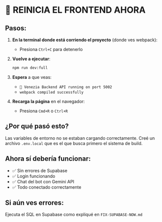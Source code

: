 # 🔄 REINICIA EL FRONTEND AHORA

## Pasos:

1. **En la terminal donde está corriendo el proyecto** (donde ves webpack):
   - Presiona `Ctrl+C` para detenerlo

2. **Vuelve a ejecutar**:
   ```bash
   npm run dev:full
   ```

3. **Espera** a que veas:
   - `🚀 Venezia Backend API running on port 5002`
   - `webpack compiled successfully`

4. **Recarga la página** en el navegador:
   - Presiona `Cmd+R` o `Ctrl+R`

## ¿Por qué pasó esto?

Las variables de entorno no se estaban cargando correctamente. Creé un archivo `.env.local` que es el que busca primero el sistema de build.

## Ahora sí debería funcionar:
- ✅ Sin errores de Supabase
- ✅ Login funcionando
- ✅ Chat del bot con Gemini API
- ✅ Todo conectado correctamente

## Si aún ves errores:

Ejecuta el SQL en Supabase como expliqué en `FIX-SUPABASE-NOW.md`